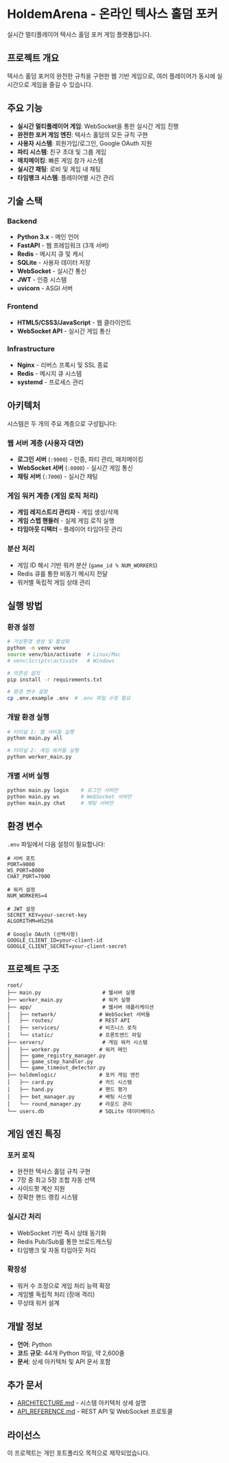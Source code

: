 # HoldemArena - 온라인 텍사스 홀덤 포커

실시간 멀티플레이어 텍사스 홀덤 포커 게임 플랫폼입니다.

## 프로젝트 개요

텍사스 홀덤 포커의 완전한 규칙을 구현한 웹 기반 게임으로, 여러 플레이어가 동시에 실시간으로 게임을 즐길 수 있습니다.

## 주요 기능

- **실시간 멀티플레이어 게임**: WebSocket을 통한 실시간 게임 진행
- **완전한 포커 게임 엔진**: 텍사스 홀덤의 모든 규칙 구현
- **사용자 시스템**: 회원가입/로그인, Google OAuth 지원
- **파티 시스템**: 친구 초대 및 그룹 게임
- **매치메이킹**: 빠른 게임 참가 시스템
- **실시간 채팅**: 로비 및 게임 내 채팅
- **타임뱅크 시스템**: 플레이어별 시간 관리

## 기술 스택

### Backend
- **Python 3.x** - 메인 언어
- **FastAPI** - 웹 프레임워크 (3개 서버)
- **Redis** - 메시지 큐 및 캐시
- **SQLite** - 사용자 데이터 저장
- **WebSocket** - 실시간 통신
- **JWT** - 인증 시스템
- **uvicorn** - ASGI 서버

### Frontend
- **HTML5/CSS3/JavaScript** - 웹 클라이언트
- **WebSocket API** - 실시간 게임 통신

### Infrastructure
- **Nginx** - 리버스 프록시 및 SSL 종료
- **Redis** - 메시지 큐 시스템
- **systemd** - 프로세스 관리

## 아키텍처

시스템은 두 개의 주요 계층으로 구성됩니다:

### 웹 서버 계층 (사용자 대면)
- **로그인 서버** (`:9000`) - 인증, 파티 관리, 매치메이킹
- **WebSocket 서버** (`:8000`) - 실시간 게임 통신
- **채팅 서버** (`:7000`) - 실시간 채팅

### 게임 워커 계층 (게임 로직 처리)
- **게임 레지스트리 관리자** - 게임 생성/삭제
- **게임 스텝 핸들러** - 실제 게임 로직 실행
- **타임아웃 디텍터** - 플레이어 타임아웃 관리

### 분산 처리
- 게임 ID 해시 기반 워커 분산 (`game_id % NUM_WORKERS`)
- Redis 큐를 통한 비동기 메시지 전달
- 워커별 독립적 게임 상태 관리

## 실행 방법

### 환경 설정
```bash
# 가상환경 생성 및 활성화
python -m venv venv
source venv/bin/activate  # Linux/Mac
# venv\Scripts\activate   # Windows

# 의존성 설치
pip install -r requirements.txt

# 환경 변수 설정
cp .env.example .env  # .env 파일 수정 필요
```

### 개발 환경 실행
```bash
# 터미널 1: 웹 서버들 실행
python main.py all

# 터미널 2: 게임 워커들 실행
python worker_main.py
```

### 개별 서버 실행
```bash
python main.py login    # 로그인 서버만
python main.py ws       # WebSocket 서버만
python main.py chat     # 채팅 서버만
```

## 환경 변수

`.env` 파일에서 다음 설정이 필요합니다:

```env
# 서버 포트
PORT=9000
WS_PORT=8000
CHAT_PORT=7000

# 워커 설정
NUM_WORKERS=4

# JWT 설정
SECRET_KEY=your-secret-key
ALGORITHM=HS256

# Google OAuth (선택사항)
GOOGLE_CLIENT_ID=your-client-id
GOOGLE_CLIENT_SECRET=your-client-secret
```

## 프로젝트 구조

```
root/
├── main.py                    # 웹서버 실행
├── worker_main.py             # 워커 실행
├── app/                       # 웹서버 애플리케이션
│   ├── network/              # WebSocket 서버들
│   ├── routes/               # REST API
│   ├── services/             # 비즈니스 로직
│   └── static/               # 프론트엔드 파일
├── servers/                   # 게임 워커 시스템
│   ├── worker.py             # 워커 메인
│   ├── game_registry_manager.py
│   ├── game_step_handler.py
│   └── game_timeout_detector.py
├── holdemlogic/              # 포커 게임 엔진
│   ├── card.py               # 카드 시스템
│   ├── hand.py               # 핸드 평가
│   ├── bet_manager.py        # 베팅 시스템
│   └── round_manager.py      # 라운드 관리
└── users.db                  # SQLite 데이터베이스
```

## 게임 엔진 특징

### 포커 로직
- 완전한 텍사스 홀덤 규칙 구현
- 7장 중 최고 5장 조합 자동 선택
- 사이드팟 계산 지원
- 정확한 핸드 랭킹 시스템

### 실시간 처리
- WebSocket 기반 즉시 상태 동기화
- Redis Pub/Sub를 통한 브로드캐스팅
- 타임뱅크 및 자동 타임아웃 처리

### 확장성
- 워커 수 조정으로 게임 처리 능력 확장
- 게임별 독립적 처리 (장애 격리)
- 무상태 워커 설계

## 개발 정보

- **언어**: Python
- **코드 규모**: 44개 Python 파일, 약 2,600줄
- **문서**: 상세 아키텍처 및 API 문서 포함

## 추가 문서

- [ARCHITECTURE.md](ARCHITECTURE.md) - 시스템 아키텍처 상세 설명
- [API_REFERENCE.md](API_REFERENCE.md) - REST API 및 WebSocket 프로토콜

## 라이선스

이 프로젝트는 개인 포트폴리오 목적으로 제작되었습니다.